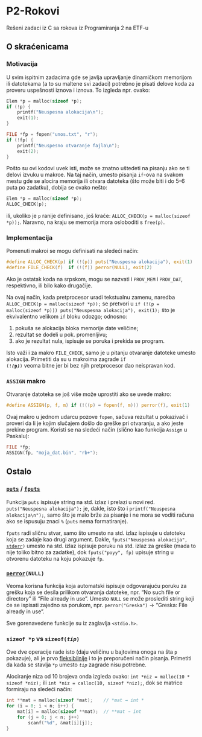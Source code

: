 # P2-Rokovi

Rešeni zadaci iz C sa rokova iz Programiranja 2 na ETF-u

## O skraćenicama

### Motivacija

U svim ispitnim zadacima gde se javlja upravljanje dinamičkom memorijom ili datotekama (a to su maltene svi zadaci) potrebno je pisati  delove koda za proveru uspešnosti iznova i iznova. To izgleda npr. ovako:

```C
Elem *p = malloc(sizeof *p);
if (!p) {
    printf("Neuspesna alokacija\n");
    exit(1);
}
```

```C
FILE *fp = fopen("unos.txt", "r");
if (!fp) {
    printf("Neuspesno otvaranje fajla\n");
    exit(2);
}
```

Pošto su ovi kodovi uvek isti, može se znatno uštedeti na pisanju ako se ti delovi izvuku u makroe. Na taj način, umesto pisanja `if`-ova na svakom mestu gde se alocira memorija ili otvara datoteka (što može biti i do 5–6 puta po zadatku), dobija se ovako nešto:

```C
Elem *p = malloc(sizeof *p);
ALLOC_CHECK(p);
```

ili, ukoliko je `p` ranije definisano, još kraće: `ALLOC_CHECK(p = malloc(sizeof *p));`. Naravno, na kraju se memorija mora osloboditi s `free(p)`.

### Implementacija

Pomenuti makroi se mogu definisati na sledeći način:

```C
#define ALLOC_CHECK(p) if (!(p)) puts("Neuspesna alokacija"), exit(1)
#define FILE_CHECK(f)  if (!(f)) perror(NULL), exit(2)
```
 
Ako je ostatak koda na srpskom, mogu se nazvati i `PROV_MEM` i `PROV_DAT`, respektivno, ili bilo kako drugačije.
 
Na ovaj način, kada pretprocesor uradi tekstualnu zamenu, naredba `ALLOC_CHECK(p = malloc(sizeof *p));` se pretvori u `if (!(p = malloc(sizeof *p))) puts("Neuspesna alokacija"), exit(1);` što je ekvivalentno velikom `if` bloku odozgo; odnosno:

1. pokuša se alokacija bloka memorije date veličine;
2. rezultat se dodeli u pok. promenljivu;
3. ako je rezultat nula, ispisuje se poruka i prekida se program.

Isto važi i za makro `FILE_CHECK`, samo je u pitanju otvaranje datoteke umesto alokacija. Primetiti da su u makroima zagrade <code>if (!**_(_**p**_)_**)</code> veoma bitne jer bi bez njih pretprocesor dao neispravan kod.

### `ASSIGN` makro

Otvaranje datoteka se još više može uprostiti ako se uvede makro:

```C
#define ASSIGN(p, f, m) if (!((p) = fopen(f, m))) perror(f), exit(1)
```

Ovaj makro u jednom udarcu pozove `fopen`, sačuva rezultat u pokazivač i proveri da li je kojim slučajem došlo do greške pri otvaranju, a ako jeste prekine program. Koristi se na sledeći način (slično kao funkcija `Assign` u Paskalu):

```C
FILE *fp;
ASSIGN(fp, "moja_dat.bin", "rb+");
```

## Ostalo

### [`puts`](http://www.cplusplus.com/reference/cstdio/puts/) / [`fputs`](http://www.cplusplus.com/reference/cstdio/fputs/)

Funkcija `puts` ispisuje string na std. izlaz i prelazi u novi red. `puts("Neuspesna alokacija");` je, dakle, isto što i `printf("Neuspesna alokacija\n");`, samo što je malo brže za pisanje i ne mora se voditi računa ako se ispusuju znaci `%` (`puts` nema formatiranje). 

`fputs` radi sličnu stvar, samo što umesto na std. izlaz ispisuje u datoteku koja se zadaje kao drugi argument. Dakle, <code>fputs("Neuspesna alokacija", [stderr](http://www.cplusplus.com/reference/cstdio/stderr/))</code> umesto na std. izlaz ispisuje poruku na std. izlaz za greške (mada to nije toliko bitno za zadatke), dok `fputs("poyy", fp)` upisuje string u otvorenu datoteku na koju pokazuje `fp`.

### <code>[perror](http://www.cplusplus.com/reference/cstdio/perror/)(NULL)</code>

Veoma korisna funkcija koja automatski ispisuje odgovarajuću poruku za grešku koja se desila prilikom otvaranja datoteke, npr. “No such file or directory” ili “File already in use”. Umesto `NULL` se može proslediti string koji će se ispisati zajedno sa porukom, npr. `perror("Greska")` → “Greska: File already in use”.

Sve gorenavedene funkcije su iz zaglavlja `<stdio.h>`.

### `sizeof *p` vs <code>sizeof(<em>tip</em>)</code>

Ove dve operacije rade isto (daju veličinu u bajtovima onoga na šta `p` pokazuje), ali je prvo [fleksibilnije](https://stackoverflow.com/q/373252/1523774) i to je preporučeni način pisanja. Primetiti da kada se stavlja `*p` umesto _`tip`_ zagrade nisu potrebne.

Alociranje niza od 10 brojeva onda izgleda ovako: `int *niz = malloc(10 * sizeof *niz);` ili `int *niz = calloc(10, sizeof *niz);`, dok se matrice formiraju na sledeći način:

```C
int **mat = malloc(sizeof *mat);    // *mat → int *
for (i = 0; i < n; i++) {
    mat[i] = malloc(sizeof **mat);  // **mat → int
    for (j = 0; j < n; j++)
        scanf("%d", &mat[i][j]);
}
```
